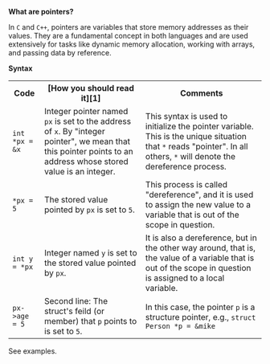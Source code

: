 **What are pointers?**

In `C` and `C++`, pointers are variables that store memory addresses as their values. They are a fundamental concept in both languages and are used extensively for tasks like dynamic memory allocation, working with arrays, and passing data by reference. 

**Syntax**

<table>
<tr>
    <th>Code</th>
    <th>[How you should read it][1]</th>
    <th>Comments</th>
</tr>
<tr>
    <td><code>int *px = &x</code></td>
    <td>Integer pointer named <code>px</code> is set to the address of <code>x</code>. By "integer pointer", we mean that this pointer points to an address whose stored value is an integer.</td>
    <td>This syntax is used to initialize the pointer variable. This is the unique situation that <code>*</code> reads "pointer". In all others, <code>*</code> will denote the dereference process.</td>
</tr>
<tr>
    <td><code>*px = 5</code></td>
    <td>The stored value pointed by <code>px</code> is set to <code>5</code>.</td>
    <td>This process is called "dereference", and it is used to assign the new value to a variable that is out of the scope in question.</td>
</tr>
<tr>
    <td><code>int y = *px</code></td>
    <td>Integer named <code>y</code> is set to the stored value pointed by <code>px</code>.</td>
    <td>It is also a dereference, but in the other way around, that is, the value of a variable that is out of the scope in question is assigned to a local variable.</td>
</tr>
<tr>
    <td><code>px->age = 5</code></td>
    <td>Second line: The struct's feild (or member) that <code>p</code> points to is set to <code>5</code>.</td>
    <td>In this case, the pointer <code>p</code> is a structure pointer, e.g., <code>struct Person *p = &mike<code></td>
</tr>
</table>

See examples.

[1]: https://www.youtube.com/watch?v=2ybLD6_2gKM&ab_channel=LowLevelLearning
